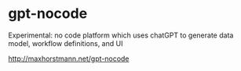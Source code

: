 # gpt-nocode
Experimental: no code platform which uses chatGPT to generate data model, workflow definitions, and UI

http://maxhorstmann.net/gpt-nocode

